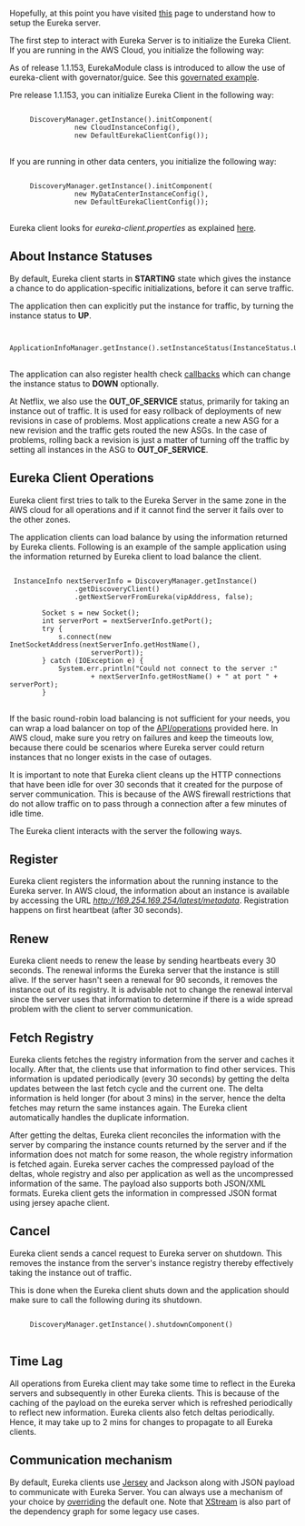 Hopefully, at this point you have visited [this](https://github.com/Netflix/eureka/wiki/Configuring-Eureka) page to understand how to setup the Eureka server.

The first step to interact with Eureka Server is to initialize the Eureka Client. If you are running in the AWS Cloud, you initialize the following way:

As of release 1.1.153, EurekaModule class is introduced to allow the use of eureka-client with governator/guice. See this [governated example](https://github.com/Netflix/eureka/blob/master/eureka-examples/src/main/java/com/netflix/eureka/ExampleEurekaGovernatedService.java).

Pre release 1.1.153, you can initialize Eureka Client in the following way:
<pre>
<code>
     DiscoveryManager.getInstance().initComponent(
                new CloudInstanceConfig(),
                new DefaultEurekaClientConfig());
</code>
</pre>

If you are running in other data centers, you initialize the following way:

<pre>
<code>
     DiscoveryManager.getInstance().initComponent(
                new MyDataCenterInstanceConfig(),
                new DefaultEurekaClientConfig());
</code>
</pre>

Eureka client looks for _eureka-client.properties_ as explained [here](https://github.com/Netflix/eureka/wiki/Configuring-Eureka#configuration).

## About Instance Statuses

By default, Eureka client starts in **STARTING** state which gives the instance a chance to do application-specific initializations, before it can serve traffic. 

The application then can explicitly put the instance for traffic, by turning the instance status to **UP**.

<pre>
<code>
     ApplicationInfoManager.getInstance().setInstanceStatus(InstanceStatus.UP)
</code>
</pre>
The application can also register health check [callbacks](http://netflix.github.com/eureka/javadoc/eureka-client/index.html) which can change the instance status to **DOWN** optionally.

At Netflix, we also use the **OUT_OF_SERVICE** status, primarily for taking an instance out of traffic. It is used for easy rollback of deployments of new revisions in case of problems. Most applications create a new ASG for a new revision and the traffic gets routed the new ASGs. In the case of problems, rolling back a revision is just a matter of turning off the traffic by setting all instances in the ASG to **OUT_OF_SERVICE**.

## Eureka Client Operations

Eureka client first tries to talk to the Eureka Server in the same zone in the AWS cloud for all operations and if it cannot find the server it fails over to the other zones. 

The application clients can load balance by using the information returned by Eureka clients. Following is an example of the sample application using the information returned by Eureka client to load balance the client.

<pre>
<code>
 InstanceInfo nextServerInfo = DiscoveryManager.getInstance()
                .getDiscoveryClient()
                .getNextServerFromEureka(vipAddress, false);

        Socket s = new Socket();
        int serverPort = nextServerInfo.getPort();
        try {
            s.connect(new InetSocketAddress(nextServerInfo.getHostName(),
                    serverPort));
        } catch (IOException e) {
            System.err.println("Could not connect to the server :"
                    + nextServerInfo.getHostName() + " at port " + serverPort);
        }
</code>
</pre>

If the basic round-robin load balancing is not sufficient for your needs, you can wrap a load balancer on top of the [API/operations](https://github.com/Netflix/eureka/blob/master/eureka-client/src/main/java/com/netflix/discovery/EurekaClient.java) provided here. In AWS cloud, make sure you retry on failures and keep the timeouts low, because there could be scenarios where Eureka server could return instances that no longer exists in the case of outages.

It is important to note that Eureka client cleans up the HTTP connections that have been idle for over 30 seconds that it created for the purpose of server communication. This is because of the AWS firewall restrictions that do not allow traffic on to pass through a connection after a few minutes of idle time.

The Eureka client interacts with the server the following ways.

## Register

Eureka client registers the information about the running instance to the Eureka server. In AWS cloud, the information about an instance is available by accessing the URL _http://169.254.169.254/latest/metadata_. Registration happens on first heartbeat (after 30 seconds).

## Renew

Eureka client needs to renew the lease by sending heartbeats every 30 seconds. The renewal informs the Eureka server that the instance is still alive. If the server hasn't seen a renewal for 90 seconds, it removes the instance out of its registry. It is advisable not to change the renewal interval since the server uses that information to determine if there is a wide spread problem with the client to server communication.

## Fetch Registry

Eureka clients fetches the registry information from the server and caches it locally. After that, the clients use that information to find other services. This information is updated periodically (every 30 seconds) by getting the delta updates between the last fetch cycle and the current one. The delta information is held longer (for about 3 mins) in the server, hence the delta fetches may return the same instances again. The Eureka client automatically handles the duplicate information.

After getting the deltas, Eureka client reconciles the information with the server by comparing the instance counts returned by the server and if the information does not match for some reason, the whole registry information is fetched again. Eureka server caches the compressed payload of the deltas, whole registry and  also per application as well as the uncompressed information of the same. The payload also supports both JSON/XML formats. Eureka client gets the information in compressed JSON format using jersey apache client.  

## Cancel

Eureka client sends a cancel request to Eureka server on shutdown. This removes the instance from the server's instance registry thereby effectively taking the instance out of traffic.

This is done when the Eureka client shuts down and the application should make sure to call the following during its shutdown.

<pre>
<code>
     DiscoveryManager.getInstance().shutdownComponent()
</code>
</pre>

## Time Lag

All operations from Eureka client may take some time to reflect in the Eureka servers and subsequently in other Eureka clients. This is because of the caching of the payload on the eureka server which is refreshed periodically to reflect new information. Eureka clients also fetch deltas periodically. Hence, it may take up to 2 mins for changes to propagate to all Eureka clients.

## Communication mechanism

By default, Eureka clients use [Jersey](http://jersey.java.net/) and Jackson along with JSON payload to communicate with Eureka Server. You can always use a mechanism of your choice by [overriding](http://netflix.github.com/eureka/javadoc/eureka-client/index.html) the default one. Note that [XStream](http://xstream.codehaus.org/) is also part of the dependency graph for some legacy use cases.